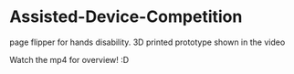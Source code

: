 # Assisted-Device-Competition
page flipper for hands disability. 3D printed prototype shown in the video


Watch the mp4 for overview! :D 
